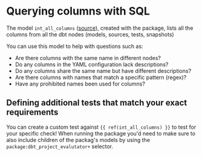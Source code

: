 # Querying columns with SQL

The model `int_all_columns` ([source](https://github.com/dbt-labs/dbt-project-evaluator/tree/main/models/marts/core/int_all_columns.sql)), created with the package, lists all the columns from all the dbt nodes (models, sources, tests, snapshots)

You can use this model to help with questions such as:

- Are there columns with the same name in different nodes?
- Do any columns in the YAML configuration lack descriptions?
- Do any columns share the same name but have different descriptions?
- Are there columns with names that match a specific pattern (regex)?
- Have any prohibited names been used for columns?


## Defining additional tests that match your exact requirements

You can create a custom test against  `{{ ref(int_all_columns) }}` to test for your specific check! When running the package you'd need to make sure to also include children of the packag's models by using the `package:dbt_project_evalutator+` selector.
